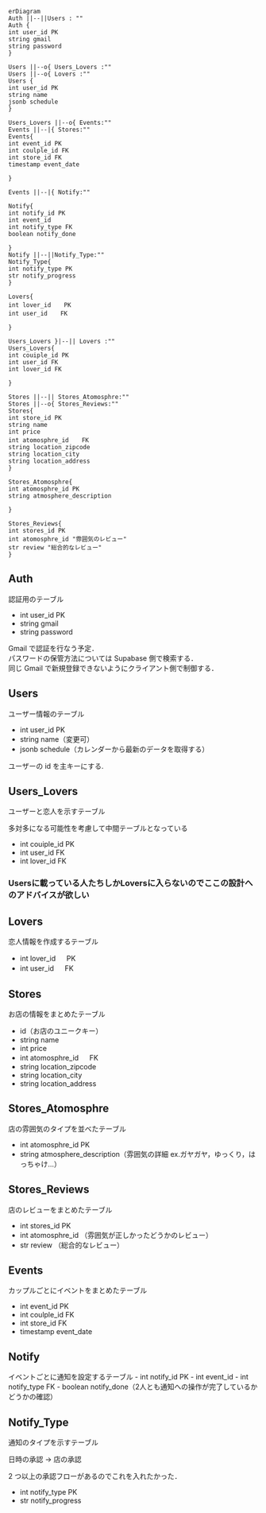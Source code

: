 ```mermaid
erDiagram
Auth ||--||Users : ""
Auth {
int user_id PK
string gmail
string password
}

Users ||--o{ Users_Lovers :""
Users ||--o{ Lovers :""
Users {
int user_id PK
string name
jsonb schedule
}

Users_Lovers ||--o{ Events:""
Events ||--|{ Stores:""
Events{
int event_id PK
int coulple_id FK
int store_id FK
timestamp event_date

}

Events ||--|{ Notify:""

Notify{
int notify_id PK
int event_id
int notify_type FK
boolean notify_done

}
Notify ||--||Notify_Type:""
Notify_Type{
int notify_type PK
str notify_progress
}

Lovers{
int lover_id 　 PK
int user_id 　 FK

}

Users_Lovers }|--|| Lovers :""
Users_Lovers{
int couiple_id PK
int user_id FK
int lover_id FK

}

Stores ||--|| Stores_Atomosphre:""
Stores ||--o{ Stores_Reviews:""
Stores{
int store_id PK
string name
int price
int atomosphre_id 　 FK
string location_zipcode
string location_city
string location_address
}

Stores_Atomosphre{
int atomosphre_id PK
string atmosphere_description

}

Stores_Reviews{
int stores_id PK
int atomosphre_id "雰囲気のレビュー"
str review "総合的なレビュー"
}

```

<h2>Auth</h2>
認証用のテーブル

- int user_id PK
- string gmail
- string password

Gmail で認証を行なう予定．<br />
パスワードの保管方法については Supabase 側で検索する．<br />
同じ Gmail で新規登録できないようにクライアント側で制御する．

<h2>Users</h2>
ユーザー情報のテーブル

- int user_id PK
- string name（変更可）
- jsonb schedule（カレンダーから最新のデータを取得する）

ユーザーの id を主キーにする.

<h2>Users_Lovers</h2>
ユーザーと恋人を示すテーブル

多対多になる可能性を考慮して中間テーブルとなっている

- int couiple_id PK
- int user_id FK
- int lover_id FK

<h3>Usersに載っている人たちしかLoversに入らないのでここの設計へのアドバイスが欲しい</h3>
<h2>Lovers</h2>
恋人情報を作成するテーブル

- int lover_id 　 PK
- int user_id 　 FK

<h2>Stores</h2>
お店の情報をまとめたテーブル

- id（お店のユニークキー）
- string name
- int price
- int atomosphre_id 　 FK
- string location_zipcode
- string location_city
- string location_address

<h2>Stores_Atomosphre</h2>
店の雰囲気のタイプを並べたテーブル

- int atomosphre_id PK
- string atmosphere_description（雰囲気の詳細 ex.ガヤガヤ，ゆっくり，はっちゃけ...）

<h2>Stores_Reviews</h2>
店のレビューをまとめたテーブル

- int stores_id PK
- int atomosphre_id （雰囲気が正しかったどうかのレビュー）
- str review （総合的なレビュー）

<h2>Events</h2>
カップルごとにイベントをまとめたテーブル

- int event_id PK
- int coulple_id FK
- int store_id FK
- timestamp event_date

<h2>Notify</h2>
イベントごとに通知を設定するテーブル
- int notify_id PK
- int event_id
- int notify_type FK
- boolean notify_done（2人とも通知への操作が完了しているかどうかの確認）

<h2>Notify_Type</h2>
通知のタイプを示すテーブル

日時の承認 → 店の承認

2 つ以上の承認フローがあるのでこれを入れたかった．

- int notify_type PK
- str notify_progress

